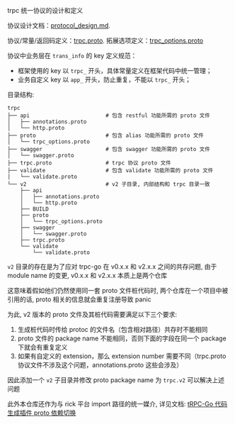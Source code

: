 trpc 统一协议的设计和定义

协议设计文档：[protocol_design.md](docs/protocol_design.md).

协议/常量/返回码定义：[trpc.proto](trpc/proto/trpc.proto).
拓展选项定义：[trpc_options.proto](trpc/proto/trpc_options.proto)

协议中业务层在 `trans_info` 的 key 定义规范：

- 框架使用的 key 以 `trpc_` 开头，具体常量定义在框架代码中统一管理；
- 业务自定义 key 以 `app_` 开头，防止重复，不能以 `trpc_` 开头；

目录结构:

```shell
trpc
├── api                        # 包含 restful 功能所需的 proto 文件
│   ├── annotations.proto
│   └── http.proto
├── proto                      # 包含 alias 功能所需的 proto 文件
│   └── trpc_options.proto
├── swagger                    # 包含 swagger 功能所需的 proto 文件
│   └── swagger.proto
├── trpc.proto                 # trpc 协议 proto 文件
├── validate                   # 包含 validate 功能所需的 proto 文件
|   └── validate.proto
└── v2                         # v2 子目录, 内部结构和 trpc 目录一致
    ├── api
    │   ├── annotations.proto
    │   └── http.proto
    ├── BUILD
    ├── proto
    │   └── trpc_options.proto
    ├── swagger
    │   └── swagger.proto
    ├── trpc.proto
    └── validate
        └── validate.proto
```

`v2` 目录的存在是为了应对 trpc-go 在 v0.x.x 和 v2.x.x 之间的共存问题, 由于 module name 的变更, v0.x.x 和 v2.x.x 本质上是两个仓库

这意味着假如他们仍然使用同一套 proto 文件桩代码时, 两个仓库在一个项目中被引用的话, proto 相关的信息就会重复注册导致 panic

为此, v2 版本的 proto 文件及其桩代码需要满足以下三个要求:

1. 生成桩代码时传给 protoc 的文件名（包含相对路径）共存时不能相同
2. proto 文件的 package name 不能相同，否则下面的字段在同一个 package 下就会有重复定义
3. 如果有自定义的 extension，那么 extension number 需要不同（trpc.proto 协议文件不涉及这个问题，annotations.proto 这些会涉及）

因此添加一个 `v2` 子目录并修改 proto package name 为 `trpc.v2` 可以解决上述问题

此外本仓库还作为与 rick 平台 import 路径的统一媒介, 详见文档: [tRPC-Go 代码生成插件 proto 依赖切换](https://doc.weixin.qq.com/doc/w3_AGkAxgZOAFMmQcAOcIkSOWgvNFkY3?scode=AJEAIQdfAAoLH9SMkiAGkAxgZOAFM)
